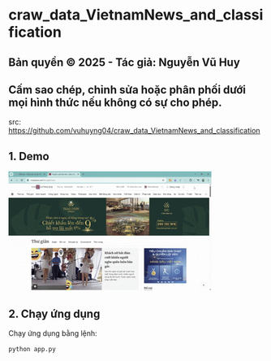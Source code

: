 # craw_data_VietnamNews_and_classification


## Bản quyền © 2025 - Tác giả: Nguyễn Vũ Huy
## Cấm sao chép, chỉnh sửa hoặc phân phối dưới mọi hình thức nếu không có sự cho phép.

src: https://github.com/vuhuyng04/craw_data_VietnamNews_and_classification

## 1. Demo
![alt text](demo.gif)





## 2. Chạy ứng dụng
Chạy ứng dụng bằng lệnh:

```bash
python app.py
```
